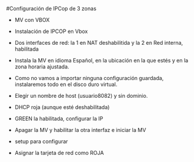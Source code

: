 #Configuración de IPCop de 3 zonas

- MV con VBOX

- Instalación de IPCOP en Vbox

- Dos interfaces de red: la 1 en NAT deshabilitida y la 2 en Red interna, habilitada

- Instala la MV en idioma Español, en la ubicación en la que estés y en la zona horaria ajustada.

- Como no vamos a importar ninguna configuración guardada, instalaremos todo en el disco duro virtual.

- Elegir un nombre de host (usuario8082) y sin dominio.

- DHCP roja (aunque esté deshabilitada)

- GREEN la habilitada, configurar la IP 

- Apagar la MV y habilitar la otra interfaz e iniciar la MV

- setup para configurar

- Asignar la tarjeta de red como ROJA
